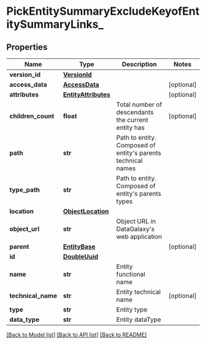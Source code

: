 # PickEntitySummaryExcludeKeyofEntitySummaryLinks_

## Properties
Name | Type | Description | Notes
------------ | ------------- | ------------- | -------------
**version_id** | [**VersionId**](VersionId.md) |  | 
**access_data** | [**AccessData**](AccessData.md) |  | [optional] 
**attributes** | [**EntityAttributes**](EntityAttributes.md) |  | [optional] 
**children_count** | **float** | Total number of descendants the current entity has | [optional] 
**path** | **str** | Path to entity. Composed of entity&#x27;s parents technical names | 
**type_path** | **str** | Path to entity. Composed of entity&#x27;s parents types | 
**location** | [**ObjectLocation**](ObjectLocation.md) |  | 
**object_url** | **str** | Object URL in DataGalaxy&#x27;s web application | 
**parent** | [**EntityBase**](EntityBase.md) |  | [optional] 
**id** | [**DoubleUuid**](DoubleUuid.md) |  | 
**name** | **str** | Entity functional name | 
**technical_name** | **str** | Entity technical name | [optional] 
**type** | **str** | Entity type | 
**data_type** | **str** | Entity dataType | 

[[Back to Model list]](../README.md#documentation-for-models) [[Back to API list]](../README.md#documentation-for-api-endpoints) [[Back to README]](../README.md)

